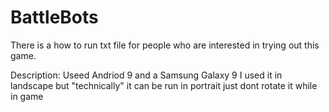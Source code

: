 # BattleBots

There is a how to run txt file for people who are interested in trying out this game. 

Description:  Useed Andriod 9 and a Samsung Galaxy 9
I used it in landscape but "technically" it can be run in portrait
just dont rotate it while in game


